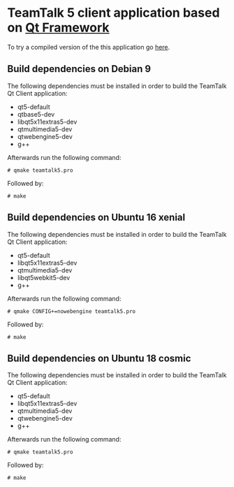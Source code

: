 # TeamTalk 5 client application based on [Qt Framework](http://www.qt.io)

To try a compiled version of the this application go [here](http://bearware.dk/?page_id=327).

## Build dependencies on Debian 9

The following dependencies must be installed in order to
build the TeamTalk Qt Client application:

* qt5-default
* qtbase5-dev
* libqt5x11extras5-dev
* qtmultimedia5-dev
* qtwebengine5-dev
* g++

Afterwards run the following command:

```# qmake teamtalk5.pro```

Followed by:

```# make```

## Build dependencies on Ubuntu 16 xenial

The following dependencies must be installed in order to
build the TeamTalk Qt Client application:

* qt5-default
* libqt5x11extras5-dev
* qtmultimedia5-dev
* libqt5webkit5-dev
* g++

Afterwards run the following command:

```# qmake CONFIG+=nowebengine teamtalk5.pro```

Followed by:

```# make```

## Build dependencies on Ubuntu 18 cosmic

The following dependencies must be installed in order to
build the TeamTalk Qt Client application:

* qt5-default
* libqt5x11extras5-dev
* qtmultimedia5-dev
* qtwebengine5-dev
* g++

Afterwards run the following command:

```# qmake teamtalk5.pro```

Followed by:

```# make```
